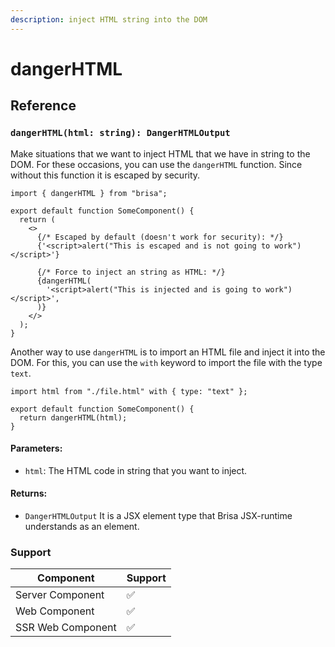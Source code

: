 ```yaml
---
description: inject HTML string into the DOM
---
```


# dangerHTML

## Reference

### `dangerHTML(html: string): DangerHTMLOutput`

Make situations that we want to inject HTML that we have in string to the DOM. For these occasions, you can use the `dangerHTML` function. Since without this function it is escaped by security.

```tsx
import { dangerHTML } from "brisa";

export default function SomeComponent() {
  return (
    <>
      {/* Escaped by default (doesn't work for security): */}
      {'<script>alert("This is escaped and is not going to work")</script>'}

      {/* Force to inject an string as HTML: */}
      {dangerHTML(
        '<script>alert("This is injected and is going to work")</script>',
      )}
    </>
  );
}
```

Another way to use `dangerHTML` is to import an HTML file and inject it into the DOM. For this, you can use the `with` keyword to import the file with the type `text`.

```tsx
import html from "./file.html" with { type: "text" };

export default function SomeComponent() {
  return dangerHTML(html);
}
```

#### Parameters:

- `html`: The HTML code in string that you want to inject.

#### Returns:

- `DangerHTMLOutput` It is a JSX element type that Brisa JSX-runtime understands as an element.

### Support

| Component         | Support |
| ----------------- | ------- |
| Server Component  | ✅      |
| Web Component     | ✅      |
| SSR Web Component | ✅      |
